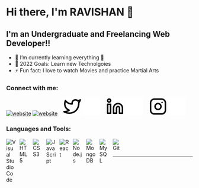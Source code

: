 # Hi there, I'm RAVISHAN 👋 

## I'm an Undergraduate and Freelancing Web Developer!!

- 🌱 I’m currently learning everything 🤣
- 🥅 2022 Goals: Learn new Technolgoies
- ⚡ Fun fact: I love to watch Movies and practice Martial Arts

### Connect with me:

[![website](./img/globe-light.svg)](https://hashnode.com/@RaviBx#gh-light-mode-only)
[![website](./img/globe-dark.svg)](https://hashnode.com/@RaviBx#gh-dark-mode-only)
&nbsp;&nbsp;
[![website](./img/twitter-light.svg)](https://twitter.com/Raviblas#gh-light-mode-only)
[![website](./img/twitter-dark.svg)](https://twitter.com/Raviblas#gh-dark-mode-only)
&nbsp;&nbsp;
[![website](./img/linkedin-light.svg)](https://linkedin.com/in/ravishan-balasooriya-3114811aa#gh-light-mode-only)
[![website](./img/linkedin-dark.svg)](https://linkedin.com/in/ravishan-balasooriya-3114811aa#gh-dark-mode-only)
&nbsp;&nbsp;
[![website](./img/instagram-light.svg)](https://instagram.com/ravi_balasooriya/#gh-light-mode-only)
[![website](./img/instagram-dark.svg)](https://instagram.com/ravi_balasooriya/#gh-dark-mode-only)

### Languages and Tools:

<img align="left" alt="Visual Studio Code" width="26px" src="https://cdn.jsdelivr.net/gh/devicons/devicon/icons/vscode/vscode-original.svg" style="padding-right:10px;" />
<img align="left" alt="HTML5" width="26px" src="https://cdn.jsdelivr.net/gh/devicons/devicon/icons/html5/html5-original.svg" style="padding-right:10px;" />
<img align="left" alt="CSS3" width="26px" src="https://cdn.jsdelivr.net/gh/devicons/devicon/icons/css3/css3-original.svg" style="padding-right:10px;" />
<img align="left" alt="JavaScript" width="26px" src="https://cdn.jsdelivr.net/gh/devicons/devicon/icons/javascript/javascript-original.svg" style="padding-right:10px;" />
<img align="left" alt="React" width="26px" src="https://cdn.jsdelivr.net/gh/devicons/devicon/icons/react/react-original.svg" style="padding-right:10px;" />
<img align="left" alt="Node.js" width="26px" src="https://cdn.jsdelivr.net/gh/devicons/devicon/icons/nodejs/nodejs-original.svg" style="padding-right:10px;" />
<img align="left" alt="MongoDB" width="26px" src="https://cdn.jsdelivr.net/gh/devicons/devicon/icons/mongodb/mongodb-original.svg" style="padding-right:10px;" />
<img align="left" alt="MySQL" width="26px" src="https://cdn.jsdelivr.net/gh/devicons/devicon/icons/mysql/mysql-original.svg" style="padding-right:10px;" />
<img align="left" alt="Git" width="26px" src="https://cdn.jsdelivr.net/gh/devicons/devicon/icons/git/git-original.svg" style="padding-right:10px;" />

<br />
<br />

---


[website]: https://hashnode.com/@RaviBx
[twitter]: https://twitter.com/Raviblas
[instagram]:https://instagram.com/ravi_balasooriya/
[linkedin]: https://linkedin.com/in/ravishan-balasooriya-3114811aa
